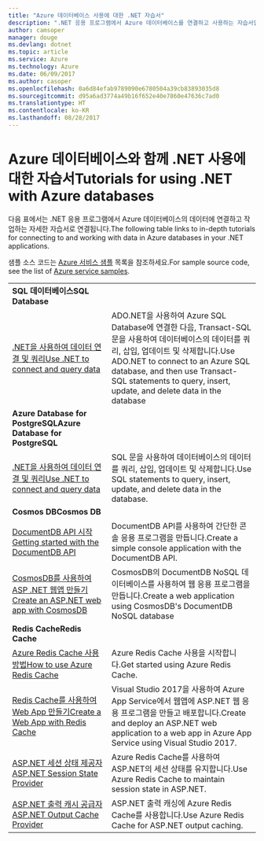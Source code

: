 ```yaml
---
title: "Azure 데이터베이스 사용에 대한 .NET 자습서"
description: ".NET 응용 프로그램에서 Azure 데이터베이스를 연결하고 사용하는 자습서입니다."
author: camsoper
manager: douge
ms.devlang: dotnet
ms.topic: article
ms.service: Azure
ms.technology: Azure
ms.date: 06/09/2017
ms.author: casoper
ms.openlocfilehash: 0a6d84efab9789090e6780504a39cb83893035d8
ms.sourcegitcommit: d95a6ad3774a49b16f652e40e7860e47636c7ad0
ms.translationtype: HT
ms.contentlocale: ko-KR
ms.lasthandoff: 08/28/2017
---
```

# <a name="tutorials-for-using-net-with-azure-databases"></a><span data-ttu-id="0794b-103">Azure 데이터베이스와 함께 .NET 사용에 대한 자습서</span><span class="sxs-lookup"><span data-stu-id="0794b-103">Tutorials for using .NET with Azure databases</span></span>

<span data-ttu-id="0794b-104">다음 표에서는 .NET 응용 프로그램에서 Azure 데이터베이스의 데이터에 연결하고 작업하는 자세한 자습서로 연결됩니다.</span><span class="sxs-lookup"><span data-stu-id="0794b-104">The following table links to in-depth tutorials for connecting to and working with data in Azure databases in your .NET applications.</span></span>

<span data-ttu-id="0794b-105">샘플 소스 코드는 [Azure 서비스 샘플](https://azure.microsoft.com/resources/samples/?platform=dotnet) 목록을 참조하세요.</span><span class="sxs-lookup"><span data-stu-id="0794b-105">For sample source code, see the list of [Azure service samples](https://azure.microsoft.com/resources/samples/?platform=dotnet).</span></span>

| | |
|---|---|
| <span data-ttu-id="0794b-106">**SQL 데이터베이스**</span><span class="sxs-lookup"><span data-stu-id="0794b-106">**SQL Database**</span></span> ||
| <span data-ttu-id="0794b-107">[.NET을 사용하여 데이터 연결 및 쿼리][1]</span><span class="sxs-lookup"><span data-stu-id="0794b-107">[Use .NET to connect and query data][1]</span></span> | <span data-ttu-id="0794b-108">ADO.NET을 사용하여 Azure SQL Database에 연결한 다음, Transact-SQL 문을 사용하여 데이터베이스의 데이터를 쿼리, 삽입, 업데이트 및 삭제합니다.</span><span class="sxs-lookup"><span data-stu-id="0794b-108">Use ADO.NET to connect to an Azure SQL database, and then use Transact-SQL statements to query, insert, update, and delete data in the database</span></span> | 
| <span data-ttu-id="0794b-109">**Azure Database for PostgreSQL**</span><span class="sxs-lookup"><span data-stu-id="0794b-109">**Azure Database for PostgreSQL**</span></span> ||
| <span data-ttu-id="0794b-110">[.NET을 사용하여 데이터 연결 및 쿼리][2]</span><span class="sxs-lookup"><span data-stu-id="0794b-110">[Use .NET to connect and query data][2]</span></span> | <span data-ttu-id="0794b-111">SQL 문을 사용하여 데이터베이스의 데이터를 쿼리, 삽입, 업데이트 및 삭제합니다.</span><span class="sxs-lookup"><span data-stu-id="0794b-111">Use SQL statements to query, insert, update, and delete data in the database.</span></span> | 
| <span data-ttu-id="0794b-112">**Cosmos DB**</span><span class="sxs-lookup"><span data-stu-id="0794b-112">**Cosmos DB**</span></span> ||
| <span data-ttu-id="0794b-113">[DocumentDB API 시작][4]</span><span class="sxs-lookup"><span data-stu-id="0794b-113">[Getting started with the DocumentDB API][4]</span></span> | <span data-ttu-id="0794b-114">DocumentDB API를 사용하여 간단한 콘솔 응용 프로그램을 만듭니다.</span><span class="sxs-lookup"><span data-stu-id="0794b-114">Create a simple console application with the DocumentDB API.</span></span> | 
| <span data-ttu-id="0794b-115">[CosmosDB를 사용하여 ASP .NET 웹앱 만들기][3]</span><span class="sxs-lookup"><span data-stu-id="0794b-115">[Create an ASP.NET web app with CosmosDB][3]</span></span> | <span data-ttu-id="0794b-116">CosmosDB의 DocumentDB NoSQL 데이터베이스를 사용하여 웹 응용 프로그램을 만듭니다.</span><span class="sxs-lookup"><span data-stu-id="0794b-116">Create a web application using CosmosDB's DocumentDB NoSQL database</span></span> | 
| <span data-ttu-id="0794b-117">**Redis Cache**</span><span class="sxs-lookup"><span data-stu-id="0794b-117">**Redis Cache**</span></span> | |
| <span data-ttu-id="0794b-118">[Azure Redis Cache 사용 방법][6]</span><span class="sxs-lookup"><span data-stu-id="0794b-118">[How to use Azure Redis Cache][6]</span></span> | <span data-ttu-id="0794b-119">Azure Redis Cache 사용을 시작합니다.</span><span class="sxs-lookup"><span data-stu-id="0794b-119">Get started using Azure Redis Cache.</span></span> |
| <span data-ttu-id="0794b-120">[Redis Cache를 사용하여 Web App 만들기][5]</span><span class="sxs-lookup"><span data-stu-id="0794b-120">[Create a Web App with Redis Cache][5]</span></span> | <span data-ttu-id="0794b-121">Visual Studio 2017을 사용하여 Azure App Service에서 웹앱에 ASP.NET 웹 응용 프로그램을 만들고 배포합니다.</span><span class="sxs-lookup"><span data-stu-id="0794b-121">Create and deploy an ASP.NET web application to a web app in Azure App Service using Visual Studio 2017.</span></span>  | 
| <span data-ttu-id="0794b-122">[ASP.NET 세션 상태 제공자][7]</span><span class="sxs-lookup"><span data-stu-id="0794b-122">[ASP.NET Session State Provider][7]</span></span> | <span data-ttu-id="0794b-123">Azure Redis Cache를 사용하여 ASP.NET의 세션 상태를 유지합니다.</span><span class="sxs-lookup"><span data-stu-id="0794b-123">Use Azure Redis Cache to maintain session state in ASP.NET.</span></span>  | 
| <span data-ttu-id="0794b-124">[ASP.NET 출력 캐시 공급자][8]</span><span class="sxs-lookup"><span data-stu-id="0794b-124">[ASP.NET Output Cache Provider][8]</span></span> | <span data-ttu-id="0794b-125">ASP.NET 출력 캐싱에 Azure Redis Cache를 사용합니다.</span><span class="sxs-lookup"><span data-stu-id="0794b-125">Use Azure Redis Cache for ASP.NET output caching.</span></span>  | 
 

[1]: /azure/sql-database/sql-database-connect-query-dotnet
[2]: /azure/postgresql/connect-csharp
[3]: /azure/cosmos-db/documentdb-dotnet-application
[4]: /azure/cosmos-db/documentdb-dotnetcore-get-started
[5]: /azure/redis-cache/cache-web-app-howto
[6]: /azure/redis-cache/cache-dotnet-how-to-use-azure-redis-cache
[7]: /azure/redis-cache/cache-aspnet-session-state-provider
[8]: /azure/redis-cache/cache-aspnet-output-cache-provider
